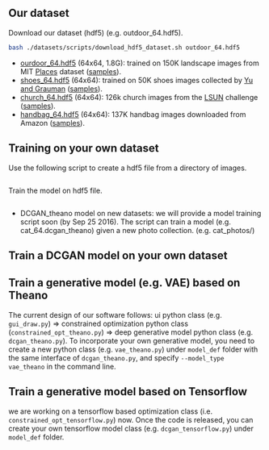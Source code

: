 ## Our dataset

Download our dataset (hdf5) (e.g. outdoor_64.hdf5).
``` bash
bash ./datasets/scripts/download_hdf5_dataset.sh outdoor_64.hdf5
```
* [ourdoor_64.hdf5](https://people.eecs.berkeley.edu/~junyanz/projects/gvm/datasets//outdoor_64.hdf5) (64x64, 1.8G): trained on 150K landscape images from MIT [Places](http://places.csail.mit.edu/) dataset ([samples](https://people.eecs.berkeley.edu/~junyanz/projects/gvm/samples/outdoor_64_real.png)).
* [shoes_64.hdf5](https://people.eecs.berkeley.edu/~junyanz/projects/gvm/models/theano_dcgan/shoes_64.hdf5) (64x64): trained on 50K shoes images collected by [Yu and Grauman](http://vision.cs.utexas.edu/projects/finegrained/utzap50k/) ([samples](https://people.eecs.berkeley.edu/~junyanz/projects/gvm/samples/shoes_64_real.png)).
* [church_64.hdf5](https://people.eecs.berkeley.edu/~junyanz/projects/gvm/models/theano_dcgan/church_64.hdf5) (64x64): 126k church images from the [LSUN](http://lsun.cs.princeton.edu/2016/) challenge ([samples](https://people.eecs.berkeley.edu/~junyanz/projects/gvm/samples/church_64_real.png)).
* [handbag_64.hdf5](https://people.eecs.berkeley.edu/~junyanz/projects/gvm/models/theano_dcgan/handbag_64.hdf5) (64x64): 137K handbag images downloaded from Amazon ([samples](https://people.eecs.berkeley.edu/~junyanz/projects/gvm/samples/handbag_64_real.png)).



## Training on your own dataset
Use the following script to create a hdf5 file from a directory of images.
```bash
```
Train the model on hdf5 file.
```bash
```

* DCGAN_theano model on new datasets: we will provide a model training script soon (by Sep 25 2016). The script can train a model (e.g. cat_64.dcgan_theano) given a new photo collection. (e.g. cat_photos/)



## Train a DCGAN model on your own dataset

## Train a generative model (e.g. VAE) based on Theano
The current design of our software follows: ui python class (e.g. `gui_draw.py`) => constrained optimization python class (`constrained_opt_theano.py`) => deep generative model python class (e.g. `dcgan_theano.py`). To incorporate your own generative model, you need to create a new python class (e.g. `vae_theano.py`) under `model_def` folder with the same interface of `dcgan_theano.py`, and specify `--model_type vae_theano` in the command line.

## Train a generative model based on Tensorflow
we are working on a tensorflow based optimization class (i.e. `constrained_opt_tensorflow.py`) now. Once the code is released, you can create your own tensorflow model class (e.g. `dcgan_tensorflow.py`) under `model_def` folder.
